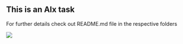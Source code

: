   ## This is an Alx task 

  For further details check out README.md file in the respective folders

 ![](![](https://s2.studylib.net/store/data/025893912_1-e26f616a2aee533fff3b9e292fd66a35.png))
